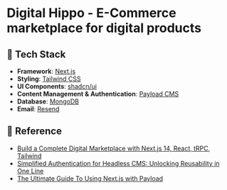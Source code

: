 # Digital Hippo - E-Commerce marketplace for digital products

## 🧰 Tech Stack

- **Framework**: [Next.js](https://nextjs.org/)
- **Styling**: [Tailwind CSS](https://tailwindcss.com/)
- **UI Components**: [shadcn/ui](https://ui.shadcn.com/)
- **Content Management & Authentication**: [Payload CMS](https://payloadcms.com/)
- **Database**: [MongoDB](https://www.mongodb.com/)
- **Email**: [Resend](https://resend.com/home)


## 🔗 Reference

- [Build a Complete Digital Marketplace with Next.js 14, React, tRPC, Tailwind](https://www.youtube.com/watch?v=06g6YJ6JCJU&ab_channel=Joshtriedcoding)
- [Simplified Authentication for Headless CMS: Unlocking Reusability in One Line](https://payloadcms.com/blog/simplified-authentication-for-headless-cms-unlocking-reusability-in-one-line)
- [The Ultimate Guide To Using Next.js with Payload](https://payloadcms.com/blog/the-ultimate-guide-to-using-nextjs-with-payload)
